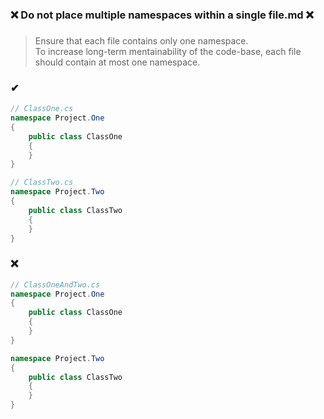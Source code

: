 ### ❌ Do not place multiple namespaces within a single file.md ❌
###

> Ensure that each file contains only one namespace.  
> To increase long-term mentainability of the code-base, each file should contain at most one namespace.

### ✔
``` csharp
// ClassOne.cs
namespace Project.One
{
    public class ClassOne
    {
    }
}
```
``` csharp
// ClassTwo.cs
namespace Project.Two
{
    public class ClassTwo
    {
    }
}
```

### ❌ 
``` csharp
// ClassOneAndTwo.cs
namespace Project.One
{
    public class ClassOne
    {
    }
}

namespace Project.Two
{
    public class ClassTwo
    {
    }
}
```
